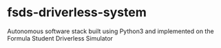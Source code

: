 # fsds-driverless-system
Autonomous software stack built using Python3 and implemented on the Formula Student Driverless Simulator

